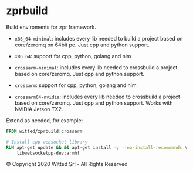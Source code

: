 # zprbuild

Build enviroments for zpr framework.
- `x86_64-minimal`: includes every lib needed to build a project based on core/zeromq on 64bit pc. Just cpp and python support.
- `x86_64`: support for cpp, python, golang and nim

- `crossarm-minimal`: includes every lib needed to crossbuild a project based on core/zeromq. Just cpp and python support.
- `crossarm`: support for cpp, python, golang and nim
- `crossarm64-nvidia`: includes every lib needed to crossbuild a project based on core/zeromq. Just cpp and python support. Works with NVIDIA Jetson TX2.
  
Extend as needed, for example:
```Dockerfile
FROM witted/zprbuild:crossarm

# Install cpp websocket library
RUN apt-get update && && apt-get install -y --no-install-recommends \
    libwebsocketpp-dev:armhf

```
  
  
  
© Copyright 2020 Witted Srl - All Rights Reserved

